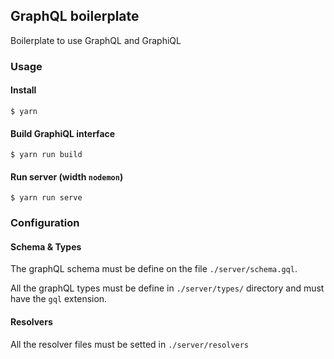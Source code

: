## GraphQL boilerplate

Boilerplate to use GraphQL and GraphiQL


### Usage
#### Install
```
$ yarn
```

#### Build GraphiQL interface
```
$ yarn run build
```

#### Run server (width `nodemon`)
```
$ yarn run serve
```

### Configuration
#### Schema & Types
The graphQL schema must be define on the file `./server/schema.gql`.

All the graphQL types must be define in `./server/types/` directory and must have the `gql` extension.

#### Resolvers
All the resolver files must be setted in `./server/resolvers`